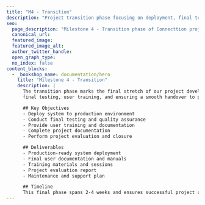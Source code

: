 ```yaml
---
title: "M4 - Transition"
description: "Project transition phase focusing on deployment, final testing, user training, and project closure."
seo:
  page_description: "Milestone 4 - Transition phase of Connecttion project, covering deployment and project completion."
  canonical_url:
  featured_image:
  featured_image_alt:
  author_twitter_handle:
  open_graph_type:
  no_index: false
content_blocks:
  - _bookshop_name: documentation/hero
    title: "Milestone 4 - Transition"
    description: |
      The transition phase marks the final stretch of our project development. Here we focus on deployment, 
      final testing, user training, and ensuring a smooth handover to production use.

      ## Key Objectives
      - Deploy system to production environment
      - Conduct final testing and quality assurance
      - Provide user training and documentation
      - Complete project documentation
      - Perform project evaluation and closure

      ## Deliverables
      - Production-ready system deployment
      - Final user documentation and manuals
      - Training materials and sessions
      - Project evaluation report
      - Maintenance and support plan

      ## Timeline
      This final phase spans 2-4 weeks and ensures successful project completion and user adoption.
---
```

